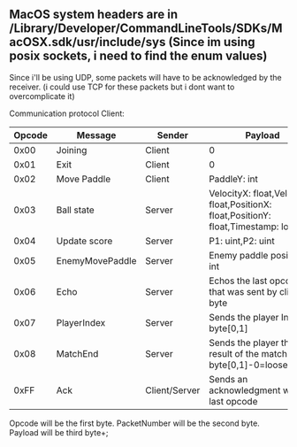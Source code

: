 MacOS system headers are in /Library/Developer/CommandLineTools/SDKs/MacOSX.sdk/usr/include/sys
(Since im using posix sockets, i need to find the enum values)
---

Since i'll be using UDP, some packets will have to be acknowledged by the receiver. (i could use TCP for these packets
but i dont want to overcomplicate it)

Communication protocol Client:

| Opcode | Message         | Sender        | Payload                                                                             | Ack |
|--------|-----------------|---------------|-------------------------------------------------------------------------------------|-----|
| 0x00   | Joining         | Client        | 0                                                                                   | yes |
| 0x01   | Exit            | Client        | 0                                                                                   | yes |
| 0x02   | Move Paddle     | Client        | PaddleY: int                                                                        | no  |
| 0x03   | Ball state      | Server        | VelocityX: float,VelocityY: float,PositionX: float,PositionY: float,Timestamp: long | no  |  
| 0x04   | Update score    | Server        | P1: uint,P2: uint                                                                   | yes |
| 0x05   | EnemyMovePaddle | Server        | Enemy paddle position: int                                                          | no  |
| 0x06   | Echo            | Server        | Echos the last opcode that was sent by client: byte                                 | yes |
| 0x07   | PlayerIndex     | Server        | Sends the player Index: byte[0,1]                                                   | yes |
| 0x08   | MatchEnd        | Server        | Sends the player the result of the match: byte[0,1]-0=loose,1=win                   | yes |
| 0xFF   | Ack             | Client/Server | Sends an acknowledgment with the last opcode                                        | no  |

Opcode will be the first byte.
PacketNumber will be the second byte.
Payload will be third byte+;

